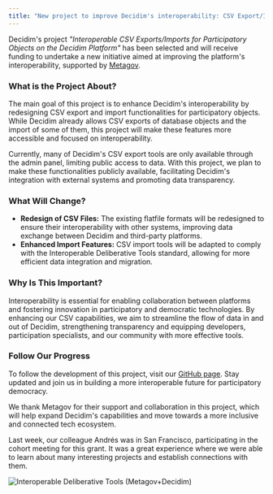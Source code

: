 ```yaml
---
title: "New project to improve Decidim's interoperability: CSV Export/Import"
---
```

Decidim's project *"Interoperable CSV Exports/Imports for Participatory Objects on the Decidim Platform"* has been selected and will receive funding to undertake a new initiative aimed at improving the platform's interoperability, supported by [Metagov](https://metagov.github.io/interop/).

### What is the Project About?

The main goal of this project is to enhance Decidim's interoperability by redesigning CSV export and import functionalities for participatory objects. While Decidim already allows CSV exports of database objects and the import of some of them, this project will make these features more accessible and focused on interoperability.

Currently, many of Decidim's CSV export tools are only available through the admin panel, limiting public access to data. With this project, we plan to make these functionalities publicly available, facilitating Decidim's integration with external systems and promoting data transparency.

### What Will Change?

* **Redesign of CSV Files:** The existing flatfile formats will be redesigned to ensure their interoperability with other systems, improving data exchange between Decidim and third-party platforms.
* **Enhanced Import Features:** CSV import tools will be adapted to comply with the Interoperable Deliberative Tools standard, allowing for more efficient data integration and migration.

### Why Is This Important?

Interoperability is essential for enabling collaboration between platforms and fostering innovation in participatory and democratic technologies. By enhancing our CSV capabilities, we aim to streamline the flow of data in and out of Decidim, strengthening transparency and equipping developers, participation specialists, and our community with more effective tools.

### Follow Our Progress

To follow the development of this project, visit our [GitHub page](https://github.com/orgs/decidim/projects/24/views/19?query=is%3Aopen+sort%3Aupdated-desc). Stay updated and join us in building a more interoperable future for participatory democracy.

We thank Metagov for their support and collaboration in this project, which will help expand Decidim's capabilities and move towards a more inclusive and connected tech ecosystem.

Last week, our colleague Andrés was in San Francisco, participating in the cohort meeting for this grant. It was a great experience where we were able to learn about many interesting projects and establish connections with them.

![Interoperable Deliberative Tools (Metagov+Decidim)](/uploads/post-instagram.png)
